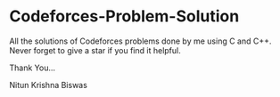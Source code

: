 # Codeforces-Problem-Solution
All the solutions of Codeforces problems done by me using C and C++.
Never forget to give a star if you find it helpful.


Thank You...

Nitun Krishna Biswas
